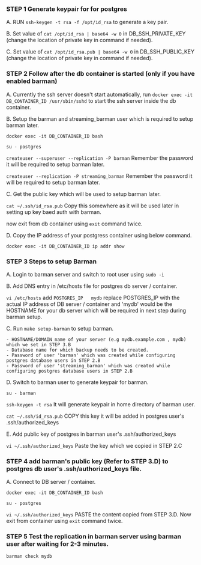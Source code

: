 ### STEP 1 Generate keypair for for postgres

A. RUN `ssh-keygen -t rsa -f /opt/id_rsa` to generate a key pair. 

B. Set value of `cat /opt/id_rsa | base64 -w 0` in DB_SSH_PRIVATE_KEY (change the location of private key in command if needed). 

C. Set value of `cat /opt/id_rsa.pub | base64 -w 0` in DB_SSH_PUBLIC_KEY (change the location of private key in command if needed).

### STEP 2 Follow after the db container is started (only if you have enabled barman)

A. Currently the ssh server doesn't start automatically, run `docker exec -it DB_CONTAINER_ID /usr/sbin/sshd` to start the ssh server inside the db container.

B. Setup the barman and streaming_barman user which is required to setup barman later.

`docker exec -it DB_CONTAINER_ID bash`

`su - postgres`

`createuser --superuser --replication -P barman` Remember the password it will be required to setup barman later.

`createuser --replication -P streaming_barman` Remember the password it will be required to setup barman later.

C. Get the public key which will be used to setup barman later.

`cat ~/.ssh/id_rsa.pub` Copy this somewhere as it will be used later in setting up key baed auth with barman.

now exit from db container using `exit` command twice.

D. Copy the IP address of your postgress container using below command.

`docker exec -it DB_CONTAINER_ID ip addr show`



### STEP 3 Steps to setup Barman 
A. Login to barman server and switch to root user using `sudo -i`

B. Add DNS entry in /etc/hosts file for postgres db server / container.

`vi /etc/hosts` add `POSTGRES_IP   mydb`  replace POSTGRES_IP with the actual IP address of DB server / container and 'mydb' would be the HOSTNAME for your db server which will be required in next step during barman setup.

C. Run `make setup-barman` to setup barman.

```
- HOSTNAME/DOMAIN name of your server (e.g mydb.example.com , mydb) which we set in STEP 3.B
- Database name for which backup needs to be created.
- Password of user 'barman' which was created while configuring postgres database users in STEP 2.B
- Password of user 'streaming_barman' which was created while configuring postgres database users in STEP 2.B
```

D. Switch to barman user to generate keypair for barman.  

`su - barman`

`ssh-keygen -t rsa` It will generate keypair in home directory of barman user.

`cat ~/.ssh/id_rsa.pub` COPY this key it will be added in postgres user's .ssh/authorized_keys

E. Add public key of postgres in barman user's .ssh/authorized_keys

`vi ~/.ssh/authorized_keys` Paste the key which we copied in STEP 2.C

### STEP 4 add barman's public key (Refer to STEP 3.D) to postgres db user's .ssh/authorized_keys file.
A. Connect to DB server / container.

`docker exec -it DB_CONTAINER_ID bash`

`su - postgres`

`vi ~/.ssh/authorized_keys` PASTE the content copied from STEP 3.D. Now exit from container using `exit` command twice.

### STEP 5  Test the replication in barman server using barman user after waiting for 2-3 minutes.
`barman check mydb` 

